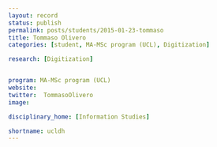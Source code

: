 ```yaml
---
layout: record
status: publish
permalink: posts/students/2015-01-23-tommaso
title: Tommaso Olivero
categories: [student, MA-MSc program (UCL), Digitization]

research: [Digitization]


program: MA-MSc program (UCL)
website: 
twitter:  TommasoOlivero
image: 

disciplinary_home: [Information Studies]

shortname: ucldh
---
```


